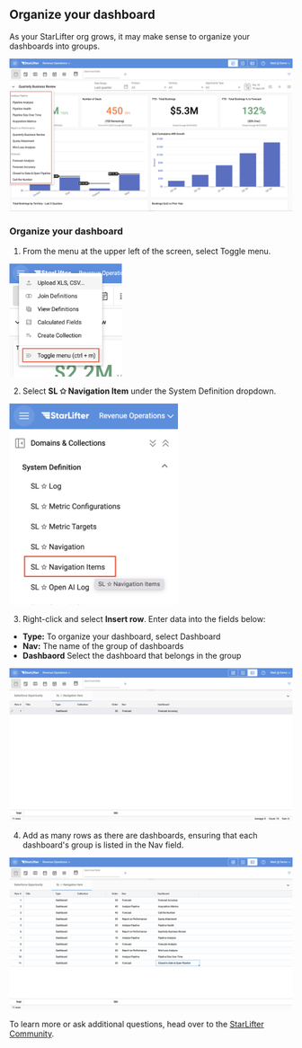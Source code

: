 ## Organize your dashboard

As your StarLifter org grows, it may make sense to organize your dashboards into groups.

<img src="../assets/dashboard_organization01.png"  style="width:800px" class="border"></img>

### Organize your dashboard

1. From the menu at the upper left of the screen, select Toggle menu.

<img src="../assets/dashboard_organization02.png"  style="width:200px" class="border"></img>

2. Select **SL ✩ Navigation Item** under the System Definition dropdown.

<img src="../assets/dashboard_organization03.png"  style="width:300px" class="border"></img>

3. Right-click and select **Insert row**. Enter data into the fields below:

* **Type:** To organize your dashboard, select Dashboard
* **Nav:** The name of the group of dashboards
* **Dashbaord** Select the dashboard that belongs in the group

<img src="../assets/dashboard_organization04.png"  style="width:800px" class="border"></img>

4. Add as many rows as there are dashboards, ensuring that each dashboard's group is listed in the Nav field.

<img src="../assets/dashboard_organization05.png"  style="width:800px" class="border"></img>

To learn more or ask additional questions, head over to the [StarLifter Community](https://community.starlifter.io).
